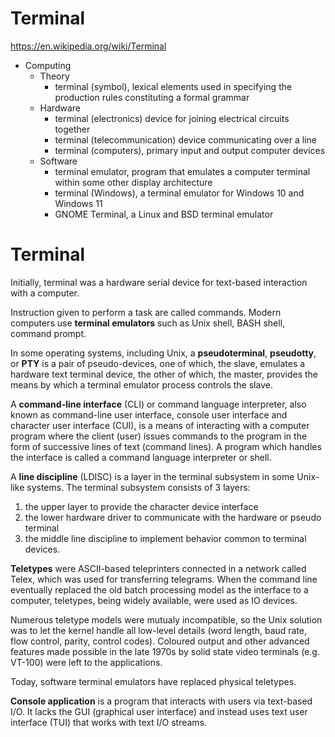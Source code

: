 # Terminal

https://en.wikipedia.org/wiki/Terminal

* Computing
  * Theory
    - terminal (symbol), lexical elements used in specifying the production rules constituting a formal grammar
  * Hardware
    - terminal (electronics) device for joining electrical circuits together
    - terminal (telecommunication) device communicating over a line
    - terminal (computers), primary input and output computer devices
  * Software
    - terminal emulator, program that emulates a computer terminal within some other display architecture
    - terminal (Windows), a terminal emulator for Windows 10 and Windows 11
    - GNOME Terminal, a Linux and BSD terminal emulator


# Terminal

Initially, terminal was a hardware serial device for text-based interaction with a computer.

Instruction given to perform a task are called commands. Modern computers use **terminal emulators** such as Unix shell, BASH shell, command prompt.

In some operating systems, including Unix, a **pseudoterminal**, **pseudotty**, or **PTY** is a pair of pseudo-devices, one of which, the slave, emulates a hardware text terminal device, the other of which, the master, provides the means by which a terminal emulator process controls the slave.

A **command-line interface** (CLI) or command language interpreter, also known as command-line user interface, console user interface and character user interface (CUI), is a means of interacting with a computer program where the client (user) issues commands to the program in the form of successive lines of text (command lines). A program which handles the interface is called a command language interpreter or shell.

A **line discipline** (LDISC) is a layer in the terminal subsystem in some Unix-like systems. The terminal subsystem consists of 3 layers:
1. the upper layer to provide the character device interface
2. the lower hardware driver to communicate with the hardware or pseudo terminal
3. the middle line discipline to implement behavior common to terminal devices.


**Teletypes** were ASCII-based teleprinters connected in a network called Telex, which was used for transferring telegrams. When the command line eventually replaced the old batch processing model as the interface to a computer, teletypes, being widely available, were used as IO devices.

Numerous teletype models were mutualy incompatible, so the Unix solution was to let the kernel handle all low-level details (word length, baud rate, flow control, parity, control codes). Coloured output and other advanced features made possible in the late 1970s by solid state video terminals (e.g. VT-100) were left to the applications.

Today, software terminal emulators have replaced physical teletypes.


**Console application** is a program that interacts with users via text-based I/O. It lacks the GUI (graphical user interface) and instead uses text user interface (TUI) that works with text I/O streams.
